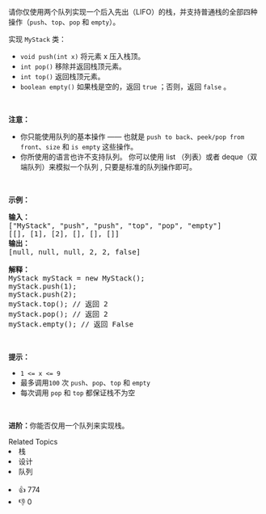 <p>请你仅使用两个队列实现一个后入先出（LIFO）的栈，并支持普通栈的全部四种操作（<code>push</code>、<code>top</code>、<code>pop</code> 和 <code>empty</code>）。</p>

<p>实现 <code>MyStack</code> 类：</p>

<ul> 
 <li><code>void push(int x)</code> 将元素 x 压入栈顶。</li> 
 <li><code>int pop()</code> 移除并返回栈顶元素。</li> 
 <li><code>int top()</code> 返回栈顶元素。</li> 
 <li><code>boolean empty()</code> 如果栈是空的，返回 <code>true</code> ；否则，返回 <code>false</code> 。</li> 
</ul>

<p>&nbsp;</p>

<p><strong>注意：</strong></p>

<ul> 
 <li>你只能使用队列的基本操作 —— 也就是&nbsp;<code>push to back</code>、<code>peek/pop from front</code>、<code>size</code> 和&nbsp;<code>is empty</code>&nbsp;这些操作。</li> 
 <li>你所使用的语言也许不支持队列。&nbsp;你可以使用 list （列表）或者 deque（双端队列）来模拟一个队列&nbsp;, 只要是标准的队列操作即可。</li> 
</ul>

<p>&nbsp;</p>

<p><strong>示例：</strong></p>

<pre>
<strong>输入：</strong>
["MyStack", "push", "push", "top", "pop", "empty"]
[[], [1], [2], [], [], []]
<strong>输出：</strong>
[null, null, null, 2, 2, false]

<strong>解释：</strong>
MyStack myStack = new MyStack();
myStack.push(1);
myStack.push(2);
myStack.top(); // 返回 2
myStack.pop(); // 返回 2
myStack.empty(); // 返回 False
</pre>

<p>&nbsp;</p>

<p><strong>提示：</strong></p>

<ul> 
 <li><code>1 &lt;= x &lt;= 9</code></li> 
 <li>最多调用<code>100</code> 次 <code>push</code>、<code>pop</code>、<code>top</code> 和 <code>empty</code></li> 
 <li>每次调用 <code>pop</code> 和 <code>top</code> 都保证栈不为空</li> 
</ul>

<p>&nbsp;</p>

<p><strong>进阶：</strong>你能否仅用一个队列来实现栈。</p>

<div><div>Related Topics</div><div><li>栈</li><li>设计</li><li>队列</li></div></div><br><div><li>👍 774</li><li>👎 0</li></div>